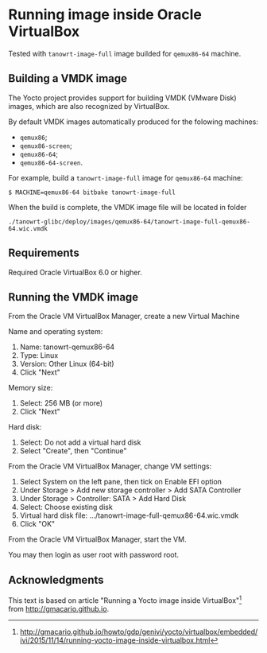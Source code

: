 ﻿# Running image inside Oracle VirtualBox

Tested with `tanowrt-image-full` image builded for `qemux86-64` machine.

## Building a VMDK image

The Yocto project provides support for building VMDK (VMware Disk) images, which are also recognized by VirtualBox.

By default VMDK images automatically produced for the folowing machines:
- `qemux86`;
- `qemux86-screen`;
- `qemux86-64`;
- `qemux86-64-screen`.

For example, build a `tanowrt-image-full` image for `qemux86-64` machine:
```
$ MACHINE=qemux86-64 bitbake tanowrt-image-full
```

When the build is complete, the VMDK image file will be located in folder
```
./tanowrt-glibc/deploy/images/qemux86-64/tanowrt-image-full-qemux86-64.wic.vmdk
```

## Requirements

Required Oracle VirtualBox 6.0 or higher.

## Running the VMDK image

From the Oracle VM VirtualBox Manager, create a new Virtual Machine

Name and operating system:
1. Name: tanowrt-qemux86-64
2. Type: Linux
3. Version: Other Linux (64-bit)
4. Click "Next"

Memory size:
1. Select: 256 MB (or more)
2. Click "Next"

Hard disk:
1. Select: Do not add a virtual hard disk
2. Select "Create", then "Continue"

From the Oracle VM VirtualBox Manager, change VM settings:
1. Select System on the left pane, then tick on Enable EFI option
2. Under Storage > Add new storage controller > Add SATA Controller
3. Under Storage > Controller: SATA > Add Hard Disk
4. Select: Choose existing disk
5. Virtual hard disk file: .../tanowrt-image-full-qemux86-64.wic.vmdk
6. Click "OK"

From the Oracle VM VirtualBox Manager, start the VM.

You may then login as user root with password root.


## Acknowledgments

This text is based on article "Running a Yocto image inside VirtualBox"[^1] from http://gmacario.github.io.

[^1]: http://gmacario.github.io/howto/gdp/genivi/yocto/virtualbox/embedded/ivi/2015/11/14/running-yocto-image-inside-virtualbox.html
